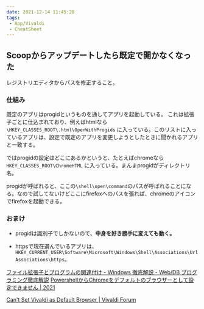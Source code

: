 ```yaml
---
date: 2021-12-14 11:45:28
tags:
 - App/Vivaldi
 - CheatSheet
---
```


## Scoopからアップデートしたら既定で開かなくなった
レジストリエディタからパスを修正すること。

### 仕組み
既定のアプリはprogidというものを通してアプリを起動している。
これは拡張子ごとに仕込まれており、例えばhtmlなら
`\HKEY_CLASSES_ROOT\.html\OpenWithProgids`
に入っている。このリストに入っているアプリは、設定で既定のアプリを変更しようとしたときに聞かれるアプリと一致する。

ではprogidの設定はどこにあるかというと、たとえばchromeなら
`HKEY_CLASSES_ROOT\ChromeHTML`
に入っている。まんまprogidがディレクトリ名。

progidが呼ばれると、ここの`\shell\open\command`のパスが呼ばれることになる。なので試してないけどここにfirefoxへのパスを張れば、chromeのアイコンでfirefoxを起動できる。

### おまけ
- progidは識別子でしかないので、**中身を好き勝手に変えても動く。**

- httpsで現在選んでいるアプリは、
`HKEY_CURRENT_USER\Software\Microsoft\Windows\Shell\Associations\UrlAssociations\https`。

[ファイル拡張子とプログラムの関連付け - Windows 徹底解説 - Web/DB プログラミング徹底解説](https://www.keicode.com/windows/associate-app-with-file.php)
[PowershellからChromeをデフォルトのブラウザーとして設定できません \| 2021](https://jpn.clearwatergardenclub.org/840542-cant-set-chrome-as-default-ETMEJF)

[Can't Set Vivaldi as Default Browser \| Vivaldi Forum](https://forum.vivaldi.net/topic/68004/can-t-set-vivaldi-as-default-browser/3)